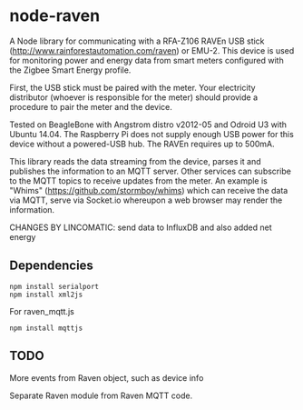 node-raven
==========

A Node library for communicating with a RFA-Z106 RAVEn USB stick (http://www.rainforestautomation.com/raven) or EMU-2.  This device is used for monitoring power and energy data from smart meters configured with the Zigbee Smart Energy profile.

First, the USB stick must be paired with the meter.  Your electricity distributor (whoever is responsible for the meter) should provide a procedure to pair the meter and the device.

Tested on BeagleBone with Angstrom distro v2012-05 and Odroid U3 with Ubuntu 14.04.  The Raspberry Pi does not supply enough USB power for this device without a powered-USB hub.  The RAVEn requires up to 500mA.

This library reads the data streaming from the device, parses it and publishes the information to an MQTT server.  Other services can subscribe to the MQTT topics to receive updates from the meter.  An example is "Whims" (https://github.com/stormboy/whims) which can receive the data via MQTT, serve via Socket.io whereupon a web browser may render the information. 

CHANGES BY LINCOMATIC: send data to InfluxDB and also added net energy

Dependencies
------------

    npm install serialport
    npm install xml2js

For raven_mqtt.js

    npm install mqttjs

TODO
----

More events from Raven object, such as device info

Separate Raven module from Raven MQTT code. 
